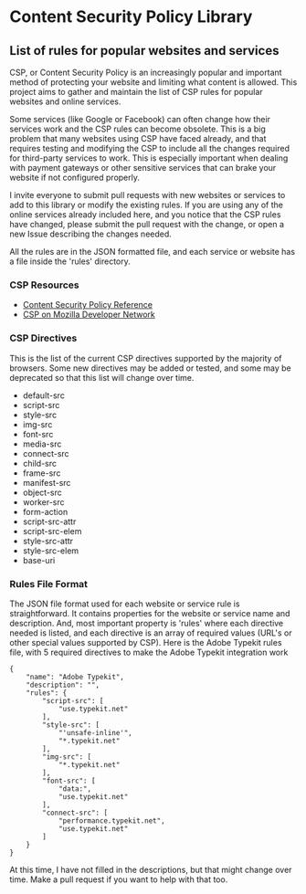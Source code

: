 # Content Security Policy Library
## List of rules for popular websites and services

CSP, or Content Security Policy is an increasingly popular and important method of protecting your website and limiting what content is allowed. This project aims to gather and maintain the list of CSP rules for popular websites and online services. 

Some services (like Google or Facebook) can often change how their services work and the CSP rules can become obsolete. This is a big problem that many websites using CSP have faced already, and that requires testing and modifying the CSP to include all the changes required for third-party services to work. This is especially important when dealing with payment gateways or other sensitive services that can brake your website if not configured properly.

I invite everyone to submit pull requests with new websites or services to add to this library or modify the existing rules. If you are using any of the online services already included here, and you notice that the CSP rules have changed, please submit the pull request with the change, or open a new Issue describing the changes needed.

All the rules are in the JSON formatted file, and each service or website has a file inside the 'rules' directory.

### CSP Resources

* [Content Security Policy Reference](https://content-security-policy.com/)
* [CSP on Mozilla Developer Network](https://developer.mozilla.org/en-US/docs/Web/HTTP/Headers/Content-Security-Policy)

### CSP Directives

This is the list of the current CSP directives supported by the majority of browsers. Some new directives may be added or tested, and some may be deprecated so that this list will change over time.

* default-src
* script-src
* style-src
* img-src
* font-src
* media-src
* connect-src
* child-src
* frame-src
* manifest-src
* object-src
* worker-src
* form-action
* script-src-attr
* script-src-elem
* style-src-attr
* style-src-elem
* base-uri

### Rules File Format

The JSON file format used for each website or service rule is straightforward. It contains properties for the website or service name and description. And, most important property is 'rules' where each directive needed is listed, and each directive is an array of required values (URL's or other special values supported by CSP). Here is the Adobe Typekit rules file, with 5 required directives to make the Adobe Typekit integration work

```
{
    "name": "Adobe Typekit",
    "description": "",
    "rules": {
        "script-src": [
            "use.typekit.net"
        ],
        "style-src": [
            "'unsafe-inline'",
            "*.typekit.net"
        ],
        "img-src": [
            "*.typekit.net"
        ],
        "font-src": [
            "data:",
            "use.typekit.net"
        ],
        "connect-src": [
            "performance.typekit.net",
            "use.typekit.net"
        ]
    }
}
```

At this time, I have not filled in the descriptions, but that might change over time. Make a pull request if you want to help with that too.
